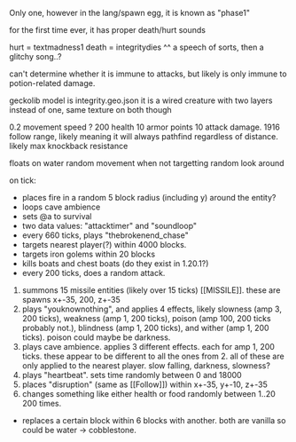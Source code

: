 

Only one, however in the lang/spawn egg, it is known as "phase1"

for the first time ever, it has proper death/hurt sounds

hurt = textmadness1
death = integritydies
^^ a speech of sorts, then a glitchy song..?

can't determine whether it is immune to attacks, but likely is only immune to potion-related damage.

geckolib model is integrity.geo.json
it is a wired creature with two layers instead of one, same texture on both though

0.2 movement speed ?
200 health
10 armor points
10 attack damage.
1916 follow range, likely meaning it will always pathfind regardless of distance.
likely max knockback resistance


floats on water
random movement when not targetting
random look around

on tick:
- places fire in a random 5 block radius (including y) around the entity?
- loops cave ambience
- sets @a to survival
- two data values: "attacktimer" and "soundloop"
- every 660 ticks, plays "thebrokenend_chase"
- targets nearest player(?) within 4000 blocks.
- targets iron golems within 20 blocks
- kills boats and chest boats (do they exist in 1.20.1?)
- every 200 ticks, does a random attack.
1. summons 15 missile entities (likely over 15 ticks) [[MISSILE]]. these are spawns x+-35, 200, z+-35
2. plays "youknownothing", and applies 4 effects, likely slowness (amp 3, 200 ticks), weakness (amp 1, 200 ticks), poison (amp 100, 200 ticks probably not.), blindness (amp 1, 200 ticks), and wither (amp 1, 200 ticks). poison could maybe be darkness.
3. plays cave ambience. applies 3 different effects. each for amp 1, 200 ticks. these appear to be different to all the ones from 2. all of these are only applied to the nearest player. slow falling, darkness, slowness?
4. plays "heartbeat". sets time randomly between 0 and 18000
5. places "disruption" (same as [[Follow]]) within x+-35, y+-10, z+-35
6. changes something like either health or food randomly between 1..20 200 times.
- replaces a certain block within 6 blocks with another. both are vanilla so could be water -> cobblestone.